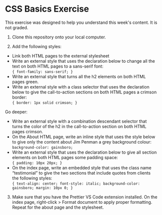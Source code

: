 # CSS Basics Exercise
This exercise was designed to help you understand this week's content. It is not graded.

1. Clone this repository onto your local computer.

2. Add the following styles:
* Link both HTML pages to the external stylesheet
* Write an external style that uses the declaration below to change all the text on both HTML pages to a sans-serif font: <br/>
`{ font-family: sans-serif; }`
* Write an external style that turns all the h2 elements on both HTML pages green.
* Write an external style with a class selector that uses the declaration below to give the call-to-action sections on both HTML pages a crimson border: <br/>
`{ border: 1px solid crimson; }`

Go deeper:
* Write an external style with a combination descendant selector that turns the color of the h2 in the call-to-action section on both HTML pages crimson.
* On the About HTML page, write an inline style that uses the style below to give only the content about Jim Penman a grey background colour: <br/>
`background-color: gainsboro;`
* Write an external style that uses the declaration below to give all section elements on both HTML pages some padding space: <br/>
`{ padding: 10px 20px; }`
* On the index page, write an embedded style that uses the class name “testimonial” to give the two sections that include quotes from clients the following styles: <br/>
`{ text-align: center; font-style: italic; background-color: gainsboro; margin: 10px 0; }`
3. Make sure that you have the Prettier VS Code extension installed. On the index page, right-click > Format document to apply proper formatting. Repeat for the about page and the stylesheet.